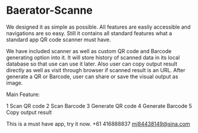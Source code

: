 # Baerator-Scanne
We designed it as simple as possible. All features are easily accessible and navigations are so easy. Still it contains all standard features what a standard app QR code scanner must have.

We have included scanner as well as custom QR code and Barcode generating option into it. It will store history of scanned data in its local database so that use can use it later. Also user can copy output result directly as well as visit through browser if scanned result is an URL. After generate a QR or Barcode, user can share or save the visual output as image.

Main Feature:

1  Scan QR code
2  Scan Barcode
3  Generate QR code
4  Generate Barcode
5  Copy output result

This is a must have app, try it now.
+61 416888837 mj84438149@sina.com

